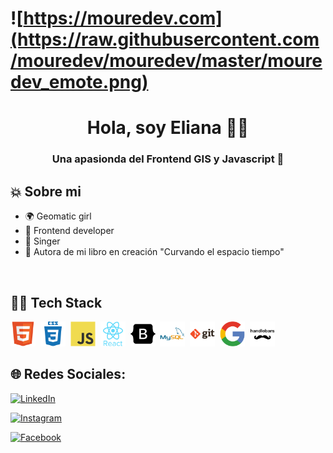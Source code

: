 #  ![https://mouredev.com](https://raw.githubusercontent.com/mouredev/mouredev/master/mouredev_emote.png) 
<div align="center">
<h1 align="center">Hola, soy Eliana</a> 🙋‍♀️ </h1>
  <h3 align="center">Una apasionda del Frontend GIS y Javascript 💛 </h3>
</div>

## 💥 Sobre mi

- 🌍 Geomatic girl
- 📲 Frontend developer
- 🎤 Singer
- 📗 Autora de mi libro en creación "Curvando el espacio tiempo"

<br>

##  👩‍💻 Tech Stack 

 <div align="left">
    <div>
        <img src="https://github.com/devicons/devicon/blob/master/icons/html5/html5-original.svg" title="HTML5" alt="HTML" width="40" height="40"/>&nbsp;
        <img src="https://github.com/devicons/devicon/blob/master/icons/css3/css3-plain-wordmark.svg"  title="CSS3" alt="CSS" width="40" height="40"/>&nbsp;
        <img src="https://github.com/devicons/devicon/blob/master/icons/javascript/javascript-original.svg" title="JavaScript" alt="JavaScript" width="40" height="40"/>&nbsp;
        <img src="https://github.com/devicons/devicon/blob/master/icons/react/react-original-wordmark.svg" title="React" alt="React" width="40" height="40"/>&nbsp;
        <img src="https://github.com/devicons/devicon/blob/master/icons/bootstrap/bootstrap-plain.svg" title="Bootstrap" alt="Bootstrap" width="40" height="40"/>&nbsp;
        <img src="https://github.com/devicons/devicon/blob/master/icons/mysql/mysql-original-wordmark.svg" title="MySQL"  alt="MySQL" width="40" height="40"/>&nbsp;
        <img src="https://github.com/devicons/devicon/blob/master/icons/git/git-original-wordmark.svg" title="Git" **alt="Git" width="40" height="40"/>&nbsp;
        <img src="https://github.com/devicons/devicon/blob/master/icons/google/google-original.svg" title="google" **alt="google" width="40" height="40"/>&nbsp;
       <img src="https://github.com/devicons/devicon/blob/master/icons/handlebars/handlebars-original-wordmark.svg" title="handlebars" **alt="handlebars" width="40" height="40"/>&nbsp;
      </div>
</div>

## 🌐 Redes Sociales:
[![LinkedIn](https://img.shields.io/badge/LinkedIn-blue.svg?logo=linkedin&logoColor=white)](https://www.linkedin.com/in/eliana-rios/)

[![Instagram](https://img.shields.io/badge/Instagram-8A2BE2.svg?logo=instagram&logoColor=white)](https://www.instagram.com/eliana._jansen/)

[![Facebook](https://img.shields.io/badge/Facebook-0866ff.svg?logo=facebook&logoColor=white)](https://www.facebook.com/profile.php?id=100092082785701&locale=es_LA)


